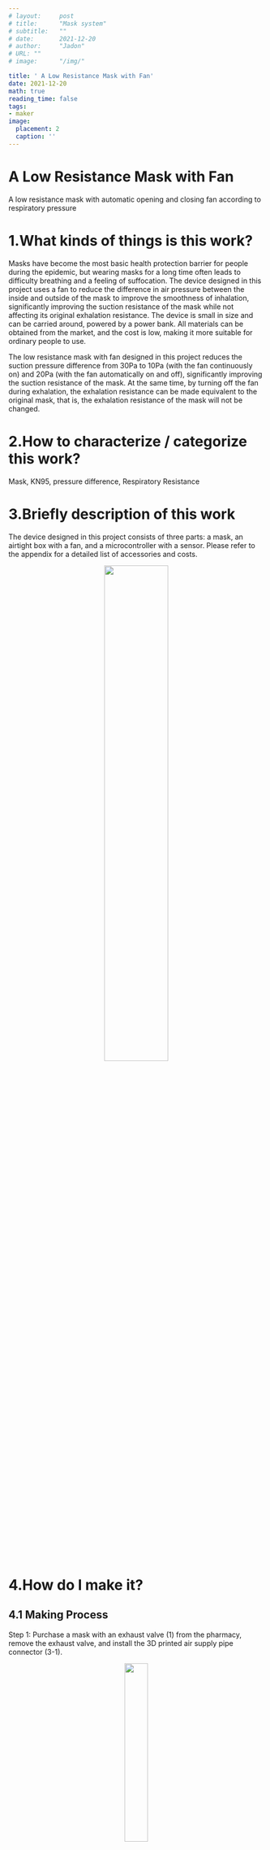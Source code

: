 ```yaml
---
# layout:     post 
# title:      "Mask system"
# subtitle:   ""
# date:       2021-12-20
# author:     "Jadon"
# URL: ""
# image:      "/img/"

title: ' A Low Resistance Mask with Fan' 
date: 2021-12-20
math: true
reading_time: false
tags:
- maker
image:
  placement: 2
  caption: ''
---
```


# A Low Resistance Mask with Fan
A low resistance mask with automatic opening and closing fan according to respiratory pressure


# 1.What kinds of things is this work?

Masks have become the most basic health protection barrier for people during the epidemic, but wearing masks for a long time often leads to difficulty breathing and a feeling of suffocation. The device designed in this project uses a fan to reduce the difference in air pressure between the inside and outside of the mask to improve the smoothness of inhalation, significantly improving the suction resistance of the mask while not affecting its original exhalation resistance. The device is small in size and can be carried around, powered by a power bank. All materials can be obtained from the market, and the cost is low, making it more suitable for ordinary people to use.

The low resistance mask with fan designed in this project reduces the suction pressure difference from 30Pa to 10Pa (with the fan continuously on) and 20Pa (with the fan automatically on and off), significantly improving the suction resistance of the mask. At the same time, by turning off the fan during exhalation, the exhalation resistance can be made equivalent to the original mask, that is, the exhalation resistance of the mask will not be changed.

# 2.How to characterize / categorize this work?

Mask, KN95, pressure difference, Respiratory Resistance

# 3.Briefly description of this work

The device designed in this project consists of three parts: a mask, an airtight box with a fan, and a microcontroller with a sensor. Please refer to the appendix for a detailed list of accessories and costs.

<div align=center> <img src='./overview-mask.jpg' width = 50%/> </div>



# 4.How do I make it?

## 4.1 Making Process
Step 1: Purchase a mask with an exhaust valve (1) from the pharmacy, remove the exhaust valve, and install the 3D printed air supply pipe connector (3-1).

<div align=center> <img src='./joint-mask.jpg' width = 30%/> </div>

Step 2: Install the turbine fan (5) into the 3D printed airtight box (4) and cover it with a filter (6). Connect the power cord of the fan to the battery (7), and connect the exhaust port of the fan to the air supply pipe connector (3-2).
<div align=center> <img src='./box-with-filter.jpg' width = 30%/> </div>
<div align=center> <img src='./box-with-battery.jpg' width = 30%/> </div>

Step 3: Connect the mask (1) and the airtight box (4) with a fan and filter using the air supply pipe (2). Turn on the power and the fan starts supplying air and pressurizing the mask.

<div align=center> <img src='./featured.jpg' width = 40%/> </div>

Step 4: Keeping the fan on all the time makes the device very power consuming, so it is necessary to detect when it is inhaling and when it is exhaling to automatically control the switch. The solution is to add a micro pressure difference sensor (9) to sense the small pressure difference generated during breathing, and then use a microcontroller (10) to read the pressure difference. If it is a negative pressure value, it is judged as inhalation, and if it is a positive pressure value, it is judged as exhalation. Then, the relay (11) is used to control the switch of the fan.

<div align=center> <img src='./sensor-and-arduino.jpg' width = 30%/> </div>

## 4.2 Testing
Test case 1: Without turning on the fan, AS510 tests the pressure difference between the inside and outside of the mask during breathing.
<div align=center> <img src='./test-case-1.jpg' width = 50%> </div>
The maximum expiratory pressure is about 40pa, and the minimum inspiratory pressure is about -30Pa

Test case 2: Turn on the fan, hold your breath, and test the pressure difference inside and outside the AS510 mask.
<div align=center> <img src='./test-case-2.jpg' width = 50% height = 20%> </div>
After the fan stabilizes, the pressure difference between the inside and outside of the mask remains basically at 40Pa.

Test case 3: Turn on the fan and AS510 tests the pressure difference between the inside and outside of the mask during breathing.
<div align=center> <img src='./test-case-3.jpg' width = 50% height = 20%> </div>
The maximum expiratory pressure difference is about 90Pa, and the minimum inspiratory pressure difference is about -10Pa.

It can be seen that the absolute value of the suction pressure difference in Test case 1 has been reduced by 20Pa, which significantly improves the suction resistance. But the absolute value of the exhalation pressure difference increased by 50Pa, and the exhalation resistance increased.

Test case 4: The Arduino microcontroller automatically switches on and off the fan during breathing, and AS510 tests the pressure difference between the inside and outside of the mask during breathing.
<div align=center> <img src='./test-case-4.jpg' width = 50% height = 20%> </div>

After controlling the fan, when exhaling, the fan was turned off. Compared to Test case 3 (with the fan on), the maximum pressure difference decreased from 90Pa to about 50Pa, and the exhalation resistance decreased, which was basically equivalent to Test case 1 (without the fan);

When inhaling, the fan was turned on, and compared to Test case 3 (with the fan on), the maximum absolute pressure difference increased from 10Pa to 20Pa. The breathing resistance increased, but it was still better than Test case 1 (without the fan). This indicates that the microcontroller control of the fan has not kept up with the rhythm of inhalation.


# 5.Why do I make it?

In 2021, the world is facing unprecedented COVID, and masks have become the most basic health protection barrier for people. Due to protective requirements, people need to ensure that the mask is tightly pressed against their face when wearing it, and the mask cannot be easily removed. When wearing a mask for a long time, they often feel difficulty breathing and suffocation. Especially for some medical staff, they need to provide long-term support for several hours, or even more than ten hours, within a day. Difficulty breathing can even lead to life-threatening situations. There have been reports of students running with high protective masks causing shock.

In many masks with good filtering performance (such as the KN95 mask), an exhaust valve is added to the front of the mask. When exhaling, the air is directly discharged through the valve without passing through the mask filter layer, which has almost no resistance and reduces the feeling of suffocation. This exhaust valve also proves that reducing pressure difference is the main method for assisting breathing. Of course, the exhaust valve will still close during inhalation due to its special design, and the resistance to inhalation has not decreased, which has not completely solved the problem of breathing difficulties when wearing a mask. This exhaust valve also inspired me to think about improving my mask, hoping to consider an assistive breathing device that can solve the inhalation problem.

I first checked the instruments used for assisted respiration. 1) Medical ventilators are expensive and require specialized medical personnel to operate them; 2) Household oxygen supply machines, with lower prices, are used for weak individuals to increase oxygen at home and have little to do with assisted breathing; 3) Household respirators, usually used to help snorers fall asleep, are more expensive. The most important thing is that these instruments need to be placed in a fixed position and cannot be used on the go. In addition, it was found that some specialized masks overseas, such as Dyson masks, have a transparent mask on the face, fans on both sides, and are fixed to the head with headbands. This specialized mask is still in the patent application stage and can only be used in professional fields, making it difficult for ordinary people to afford.

<div align=center> <img src='./other-device.jpg' width = 40%/> </div>

I hope to design a low resistance mask that can be carried around. Low cost, suitable for ordinary people rather than specific patients. The idea is to use a fan to filter (pressurize) the external air and squeeze it into the inside of the mask, reducing the pressure difference between the inside and outside of the mask to improve the smoothness of inhalation.

# 6.What's the most meaningful thing of this work?

The mask is of moderate size, making it possible to carry it with you; Using common materials in the market, with a total cost of less than 100 Chinese-Yuan; The battery uses a common 5V power bank, which is easy to obtain. So this mask is suitable for ordinary people to use.

I encountered several difficulties during the design process:

1. Can the fan reach inside the mask?
I originally tried fans with diameters of 12mm and 18mm, which were attached to the inside of the mask. However, I found that there was no significant change in the air pressure difference after turning on the fan.
There may be two possible reasons for this: 1) The fan size is small and the power is too low; 2) The fan cannot fit the inner layer of the mask and cannot suck in external air. This attempt rejected the direction of the built-in fan and identified a key principle: "Fan power should be high, and air tightness is also important", guiding subsequent design.

2. How to trigger the fan automatically?
The initial idea was to use a physical spring switch, but the force generated by breathing was too small to trigger the switch.  I disassemble the AS510 micro pressure measuring instrument I bought and found that it uses a micro differential pressure sensor internally. I searched online and found similar sensor, which is very cheap. This solves the problem of fan switch triggering by measuring the pressure difference between the inside and outside of the mask.

There are still many shortcomings in this mask, such as the automatic control judgment conditions being too simple, the mismatch between starting and stopping the fan and breathing rhythm. In addition, the size of the fan box is a bit larger. It is best to find a smaller and high-power fan that can be directly installed on the outside of the mask, eliminating the need for air supply pipes and making it more convenient to use.


# 7.Additional Information

## Measurement of Pressure Difference of Mask

<div align=center> <img src='./AS510.jpg' width = 10%/> </div>

The AS510 handheld micro pressure gauge (priced around 150 yuan on Taobao) has a measurement range of 0-100hPa and a measurement accuracy of ± 0.03hPa.

Measurement method:
1) Turn on the power of AS510 and reset it to zero
2) Insert a trachea of AS510 into the mask, close to the mouth and nose
3) Place the other trachea outside the mask
4) The display screen of AS510 shows the pressure difference between the inside and outside of the mask
